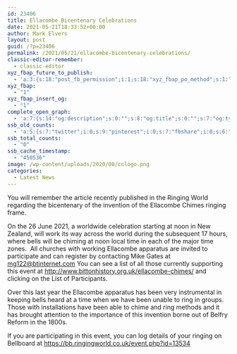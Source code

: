 ```yaml
---
id: 23406
title: Ellacombe Bicentenary Celebrations
date: 2021-05-21T18:33:52+00:00
author: Mark Elvers
layout: post
guid: /?p=23406
permalink: /2021/05/21/ellacombe-bicentenary-celebrations/
classic-editor-remember:
  - classic-editor
xyz_fbap_future_to_publish:
  - 'a:3:{s:18:"post_fb_permission";i:1;s:18:"xyz_fbap_po_method";s:1:"2";s:16:"xyz_fbap_message";s:62:"News item added to the CCCBR website: {POST_TITLE} {PERMALINK}";}'
xyz_fbap:
  - "1"
xyz_fbap_insert_og:
  - "1"
complete_open_graph:
  - 'a:7:{s:14:"og:description";s:0:"";s:8:"og:title";s:0:"";s:7:"og:type";s:0:"";s:12:"twitter:card";s:7:"summary";s:15:"twitter:creator";s:0:"";s:19:"twitter:description";s:0:"";s:8:"og:image";s:0:"";}'
ssb_old_counts:
  - 'a:5:{s:7:"twitter";i:0;s:9:"pinterest";i:0;s:7:"fbshare";i:0;s:6:"reddit";i:0;s:6:"tumblr";N;}'
ssb_total_counts:
  - "0"
ssb_cache_timestamp:
  - "450536"
image: /wp-content/uploads/2020/08/cclogo.png
categories:
  - Latest News
---
```

You will remember the article recently published in the Ringing World regarding the bicentenary of the invention of the Ellacombe Chimes ringing frame.

On the 26 June 2021, a worldwide celebration starting at noon in New Zealand, will work its way across the world during the subsequent 17 hours, where bells will be chiming at noon local time in each of the major time zones.  All churches with working Ellacombe apparatus are invited to participate and can register by contacting Mike Gates at <mg122@btinternet.com> You can see a list of all those currently supporting this event at <http://www.bittonhistory.org.uk/ellacombe-chimes/> and clicking on the List of Participants.

Over this last year the Ellacombe apparatus has been very instrumental in keeping bells heard at a time when we have been unable to ring in groups.  Those with installations have been able to chime and ring methods and it has brought attention to the importance of this invention borne out of Belfry Reform in the 1800s.

If you are participating in this event, you can log details of your ringing on Bellboard at <https://bb.ringingworld.co.uk/event.php?id=13534>
